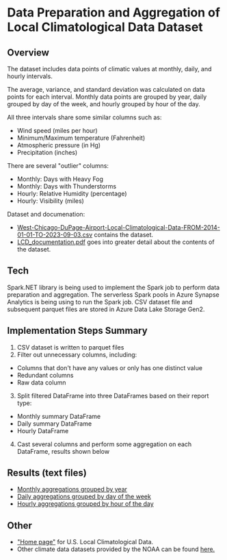 # Data Preparation and Aggregation of Local Climatological Data Dataset

## Overview

The dataset includes data points of climatic values at monthly, daily, and hourly intervals.

The average, variance, and standard deviation was calculated on data points for each interval. Monthly data points are grouped by year, daily grouped by day of the week, and hourly grouped by hour of the day.

All three intervals share some similar columns such as:

- Wind speed (miles per hour)
- Minimum/Maximum temperature (Fahrenheit)
- Atmospheric pressure (in Hg)
- Precipitation (inches)

There are several "outlier" columns:

- Monthly: Days with Heavy Fog
- Monthly: Days with Thunderstorms
- Hourly: Relative Humidity (percentage)
- Hourly: Visibility (miles)

Dataset and documenation:

- [West-Chicago-DuPage-Airport-Local-Climatological-Data-FROM-2014-01-01-TO-2023-09-03.csv](./West-Chicago-DuPage-Airport-Local-Climatological-Data-FROM-2014-01-01-TO-2023-09-03.csv) contains the dataset.
- [LCD_documentation.pdf](https://www.ncei.noaa.gov/pub/data/cdo/documentation/LCD_documentation.pdf) goes into greater detail about the contents of the dataset.

## Tech

Spark.NET library is being used to implement the Spark job to perform data preparation and aggregation. The serverless Spark pools in Azure Synapse Analytics is being using to run the Spark job. CSV dataset file and subsequent parquet files are stored in Azure Data Lake Storage Gen2.

## Implementation Steps Summary

1. CSV dataset is written to parquet files
2. Filter out unnecessary columns, including:

- Columns that don't have any values or only has one distinct value
- Redundant columns
- Raw data column

3. Split filtered DataFrame into three DataFrames based on their report type:

- Monthly summary DataFrame
- Daily summary DataFrame
- Hourly DataFrame

4. Cast several columns and perform some aggregation on each DataFrame, results shown below

## Results (text files)

- [Monthly aggregations grouped by year](./results/month.txt)
- [Daily aggregations grouped by day of the week](./results/daily.txt)
- [Hourly aggregations grouped by hour of the day](./results/hourly.txt)

## Other

- ["Home page"](https://www.ncei.noaa.gov/metadata/geoportal/rest/metadata/item/gov.noaa.ncdc:C00684/html) for U.S. Local Climatological Data.
- Other climate data datasets provided by the NOAA can be found [here.](https://www.ncdc.noaa.gov/cdo-web/datasets)
